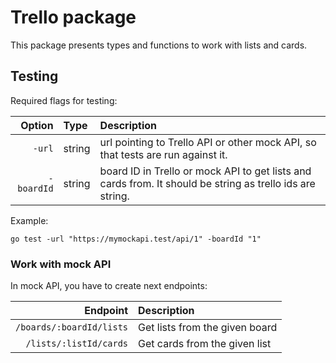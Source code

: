 # Trello package

This package presents types and functions to work with lists and cards.

## Testing

Required flags for testing:

Option | Type | Description
-----: | :--- | :----------
`-url` | string | url pointing to Trello API or other mock API, so that tests are run against it.
`-boardId` | string | board ID in Trello or mock API to get lists and cards from. It should be string as trello ids are string.

Example:

`go test -url "https://mymockapi.test/api/1" -boardId "1"`

### Work with mock API

In mock API, you have to create next endpoints:

Endpoint | Description
-------: | :----------
`/boards/:boardId/lists` | Get lists from the given board
`/lists/:listId/cards` | Get cards from the given list
